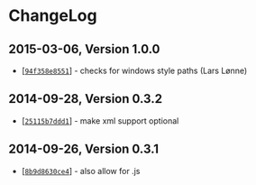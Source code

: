 # ChangeLog

## 2015-03-06, Version 1.0.0

* [[`94f358e8551`](https://github.com/rhalff/confert/commit/94f358e8551`)] - checks for windows style paths (Lars Lønne)


## 2014-09-28, Version 0.3.2

* [[`25115b7ddd1`](https://github.com/rhalff/confert/commit/25115b7ddd1`)] - make xml support optional

## 2014-09-26, Version 0.3.1

* [[`8b9d8630ce4`](https://github.com/rhalff/confert/commit/8b9d8630ce4`)] - also allow for .js
